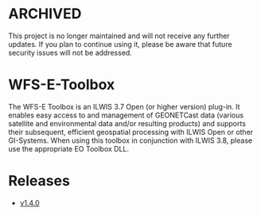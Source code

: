 # ARCHIVED

This project is no longer maintained and will not receive any further updates. If you plan to continue using it, please be aware that future security issues will not be addressed.

# WFS-E-Toolbox

The WFS-E Toolbox is an ILWIS 3.7 Open (or higher version) plug-in. It enables easy access to and management of GEONETCast data (various satellite and environmental data and/or resulting products) and supports their subsequent, efficient geospatial processing with ILWIS Open or other GI-Systems. When using this toolbox in conjunction with ILWIS 3.8, please use the appropriate EO Toolbox DLL.

# Releases

- [v1.4.0](https://github.com/52North/WFS-E-Toolbox/releases/tag/v1.4.0)
